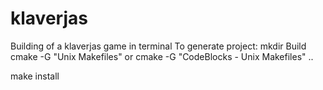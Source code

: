 # klaverjas
Building of a klaverjas game in terminal
To generate project:
mkdir Build
cmake -G "Unix Makefiles"
or
cmake -G "CodeBlocks - Unix Makefiles" ..

make install
